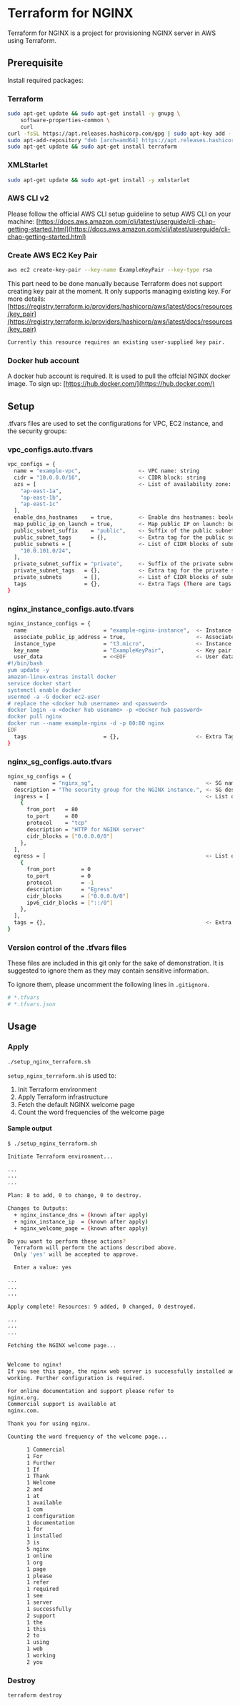 # Terraform for NGINX

Terraform for NGINX is a project for provisioning NGINX server in AWS using Terraform.

## Prerequisite

Install required packages:

### Terraform

```bash
sudo apt-get update && sudo apt-get install -y gnupg \
    software-properties-common \
    curl
curl -fsSL https://apt.releases.hashicorp.com/gpg | sudo apt-key add -
sudo apt-add-repository "deb [arch=amd64] https://apt.releases.hashicorp.com $(lsb_release -cs) main"
sudo apt-get update && sudo apt-get install terraform
```

### XMLStarlet

```bash
sudo apt-get update && sudo apt-get install -y xmlstarlet
```

### AWS CLI v2

Please follow the official AWS CLI setup guideline to setup AWS CLI on your machine:
[https://docs.aws.amazon.com/cli/latest/userguide/cli-chap-getting-started.html](https://docs.aws.amazon.com/cli/latest/userguide/cli-chap-getting-started.html)

### Create AWS EC2 Key Pair

```bash
aws ec2 create-key-pair --key-name ExampleKeyPair --key-type rsa
```

This part need to be done manually because Terraform does not support creating key pair at the moment. It only supports managing existing key. For more details: [https://registry.terraform.io/providers/hashicorp/aws/latest/docs/resources/key_pair](https://registry.terraform.io/providers/hashicorp/aws/latest/docs/resources/key_pair)

```bash
Currently this resource requires an existing user-supplied key pair.
```

### Docker hub account

A docker hub account is required. It is used to pull the offcial NGINX docker image. To sign up: [https://hub.docker.com/](https://hub.docker.com/)

## Setup

.tfvars files are used to set the configurations for VPC, EC2 instance, and the security groups:

### vpc_configs.auto.tfvars

```bash
vpc_configs = {
  name = "example-vpc",                  <- VPC name: string
  cidr = "10.0.0.0/16",                  <- CIDR block: string
  azs = [                                <- List of availability zone: list of string
    "ap-east-1a",
    "ap-east-1b",
    "ap-east-1c"
  ],
  enable_dns_hostnames    = true,        <- Enable dns hostnames: boolean
  map_public_ip_on_launch = true,        <- Map public IP on launch: boolean
  public_subnet_suffix    = "public",    <- Suffix of the public subnet: string
  public_subnet_tags      = {},          <- Extra tag for the public subnet: map
  public_subnets = [                     <- List of CIDR blocks of subnets: list of string
    "10.0.101.0/24",
  ],
  private_subnet_suffix = "private",     <- Suffix of the private subnet: string
  private_subnet_tags   = {},            <- Extra tag for the private subnet: map
  private_subnets       = [],            <- List of CIDR blocks of subnets: list of string
  tags                  = {},            <- Extra Tags (There are tags added by default) : map
}
```

### nginx_instance_configs.auto.tfvars

```bash
nginx_instance_configs = {
  name                        = "example-nginx-instance",  <- Instance name: string
  associate_public_ip_address = true,                      <- Associate public IP address: boolean
  instance_type               = "t3.micro",                <- Instance type: string
  key_name                    = "ExampleKeyPair",          <- Key pair name: string
  user_data                   = <<EOF                      <- User data: string
#!/bin/bash
yum update -y
amazon-linux-extras install docker
service docker start
systemctl enable docker
usermod -a -G docker ec2-user
# replace the <docker hub username> and <password>
docker login -u <docker hub usename> -p <docker hub password>
docker pull nginx
docker run --name example-nginx -d -p 80:80 nginx
EOF
  tags                        = {},                        <- Extra Tags (There are tags added by default): map
}
```

### nginx_sg_configs.auto.tfvars

```bash
nginx_sg_configs = {
  name        = "nginx_sg",                                   <- SG name: string
  description = "The security group for the NGINX instance.", <- SG description: string
  ingress = [                                                 <- List of ingress rules: list of map
    {
      from_port   = 80
      to_port     = 80
      protocol    = "tcp"
      description = "HTTP for NGINX server"
      cidr_blocks = ["0.0.0.0/0"]
    },
  ],
  egress = [                                                  <- List of egress rules: list of maps
    {
      from_port        = 0
      to_port          = 0
      protocol         = -1
      description      = "Egress"
      cidr_blocks      = ["0.0.0.0/0"]
      ipv6_cidr_blocks = ["::/0"]
    },
  ],
  tags = {},                                                  <- Extra tags: map
}
```

### Version control of the .tfvars files

These files are included in this git only for the sake of demonstration. It is suggested to ignore them as they may contain sensitive information.

To ignore them, please uncomment the following lines in `.gitignore`.

```bash
# *.tfvars
# *.tfvars.json
```

## Usage

### Apply

```bash
./setup_nginx_terraform.sh
```

`setup_nginx_terraform.sh` is used to:

1. Init Terraform environment
2. Apply Terraform infrastructure
3. Fetch the default NGINX welcome page
4. Count the word frequencies of the welcome page

#### Sample output

```bash
$ ./setup_nginx_terraform.sh

Initiate Terraform environment...

...
...
...

Plan: 8 to add, 0 to change, 0 to destroy.

Changes to Outputs:
  + nginx_instance_dns = (known after apply)
  + nginx_instance_ip  = (known after apply)
  + nginx_welcome_page = (known after apply)

Do you want to perform these actions?
  Terraform will perform the actions described above.
  Only 'yes' will be accepted to approve.

  Enter a value: yes

...
...
...

Apply complete! Resources: 9 added, 0 changed, 0 destroyed.

...
...
...

Fetching the NGINX welcome page...


Welcome to nginx!
If you see this page, the nginx web server is successfully installed and
working. Further configuration is required.

For online documentation and support please refer to
nginx.org.
Commercial support is available at
nginx.com.

Thank you for using nginx.

Counting the word frequency of the welcome page...

      1 Commercial
      1 For
      1 Further
      1 If
      1 Thank
      1 Welcome
      2 and
      1 at
      1 available
      1 com
      1 configuration
      1 documentation
      1 for
      1 installed
      3 is
      5 nginx
      1 online
      1 org
      1 page
      1 please
      1 refer
      1 required
      1 see
      1 server
      1 successfully
      2 support
      1 the
      1 this
      2 to
      1 using
      1 web
      1 working
      2 you
```

### Destroy

```bash
terraform destroy
```
